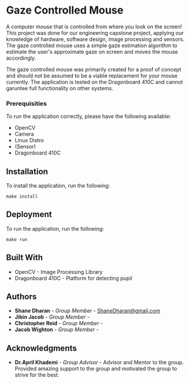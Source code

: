 # Gaze Controlled Mouse

A computer mouse that is controlled from where you look on the screen! This project was done for our engineering capstone project, applying our knowledge of hardware, software design, image processing and sensors. The gaze controlled mouse uses a simple gaze estimation algorithm to estimate the user's approximate gaze on screen and moves the mouse accordingly. 

The gaze controlled mouse was primarily created for a proof of concept and should not be assumed to be a viable replacement for your mouse currently. The application is tested on the Dragonboard 410C and cannot garuntee full functionality on other systems. 

### Prerequisities

To run the application correctly, please have the following available: 
* OpenCV
* Camera
* Linux Distro
* (Sensor)
* Dragonboard 410C

## Installation

To install the application, run the following:
```
make install
```

## Deployment

To run the application, run the following:
```
make run
```

## Built With

* OpenCV - Image Processing Library
* Dragonboard 410C - Platform for detecting pupil

## Authors

* **Shane Dharan** - *Group Member* - ShaneDharan@gmail.com
* **Jibin Jacob** - *Group Member* - 
* **Christopher Reid** - *Group Member* - 
* **Jacob Wighton** - *Group Member* - 

## Acknowledgments

* **Dr.April Khademi** - *Group Advisor* - Advisor and Mentor to the group. Provided amazing support to the group and motivated the group to strive for the best.
